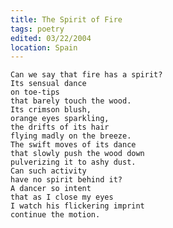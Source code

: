 ```yaml
---
title: The Spirit of Fire
tags: poetry
edited: 03/22/2004
location: Spain
---
```


    Can we say that fire has a spirit?
    Its sensual dance
    on toe-tips
    that barely touch the wood.
    Its crimson blush,
    orange eyes sparkling,
    the drifts of its hair
    flying madly on the breeze.
    The swift moves of its dance
    that slowly push the wood down
    pulverizing it to ashy dust.
    Can such activity
    have no spirit behind it?
    A dancer so intent
    that as I close my eyes
    I watch his flickering imprint
    continue the motion.


